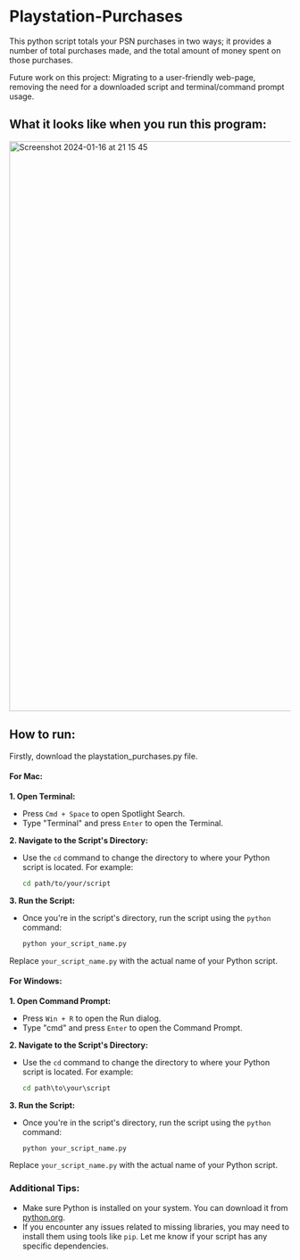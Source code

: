 # Playstation-Purchases
This python script totals your PSN purchases in two ways; it provides a number of total purchases made, and the total amount of money spent on those purchases.

Future work on this project: Migrating to a user-friendly web-page, removing the need for a downloaded script and terminal/command prompt usage.

## What it looks like when you run this program:
<img width="1022" alt="Screenshot 2024-01-16 at 21 15 45" src="https://github.com/Natino64/Playstation-Purchases/assets/30630493/b3545935-8aa0-421a-aaa9-6afe45ab0f0f">

## How to run:

Firstly, download the playstation_purchases.py file.

#### For Mac:

**1. Open Terminal:**
   - Press `Cmd + Space` to open Spotlight Search.
   - Type "Terminal" and press `Enter` to open the Terminal.

**2. Navigate to the Script's Directory:**
   - Use the `cd` command to change the directory to where your Python script is located. For example:
     ```bash
     cd path/to/your/script
     ```

**3. Run the Script:**
   - Once you're in the script's directory, run the script using the `python` command:
     ```bash
     python your_script_name.py
     ```
   Replace `your_script_name.py` with the actual name of your Python script.

#### For Windows:

**1. Open Command Prompt:**
   - Press `Win + R` to open the Run dialog.
   - Type "cmd" and press `Enter` to open the Command Prompt.

**2. Navigate to the Script's Directory:**
   - Use the `cd` command to change the directory to where your Python script is located. For example:
     ```cmd
     cd path\to\your\script
     ```

**3. Run the Script:**
   - Once you're in the script's directory, run the script using the `python` command:
     ```cmd
     python your_script_name.py
     ```
   Replace `your_script_name.py` with the actual name of your Python script.

### Additional Tips:

- Make sure Python is installed on your system. You can download it from [python.org](https://www.python.org/downloads/).
- If you encounter any issues related to missing libraries, you may need to install them using tools like `pip`. Let me know if your script has any specific dependencies.

